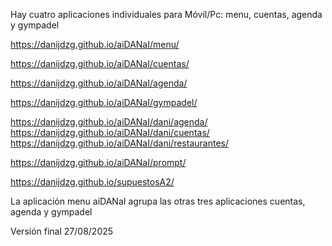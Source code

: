 Hay cuatro aplicaciones individuales para Móvil/Pc: menu, cuentas, agenda y gympadel 

https://danijdzg.github.io/aiDANaI/menu/

https://danijdzg.github.io/aiDANaI/cuentas/

https://danijdzg.github.io/aiDANaI/agenda/

https://danijdzg.github.io/aiDANaI/gympadel/

https://danijdzg.github.io/aiDANaI/dani/agenda/
https://danijdzg.github.io/aiDANaI/dani/cuentas/
https://danijdzg.github.io/aiDANaI/dani/restaurantes/

https://danijdzg.github.io/aiDANaI/prompt/

https://danijdzg.github.io/supuestosA2/

La aplicación menu aiDANaI agrupa las otras tres aplicaciones cuentas, agenda y gympadel 

Versión final 27/08/2025
